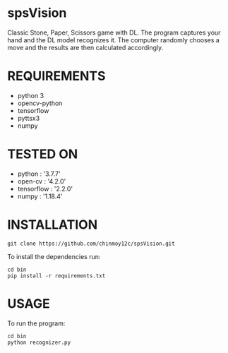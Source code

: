 # spsVision
Classic Stone, Paper, Scissors game with DL.
The program captures your hand and the DL model recognizes it. The computer randomly chooses a move and the results
are then calculated accordingly.

# REQUIREMENTS
* python 3
* opencv-python
* tensorflow
* pyttsx3
* numpy

# TESTED ON

* python : '3.7.7'
* open-cv : '4.2.0'
* tensorflow : '2.2.0'
* numpy : '1.18.4'



# INSTALLATION

```
git clone https://github.com/chinmoy12c/spsVision.git

```

To install the dependencies run:

```
cd bin
pip install -r requirements.txt

```

# USAGE

To run the program:

```
cd bin
python recognizer.py
```
